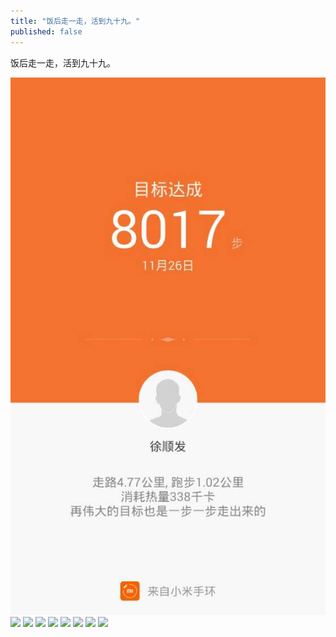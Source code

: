 ```yaml
---
title: "饭后走一走，活到九十九。"
published: false
---
```

饭后走一走，活到九十九。

![](./1.jpg)
![](./2.jpg)
![](./3.jpg)
![](./4.jpg)
![](./5.jpg)
![](./6.jpg)
![](./7.jpg)
![](./8.jpg)
![](./9.jpg)
